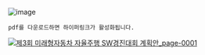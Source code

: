 ![image](https://github.com/SKKUAutoLab/FutureCar_AutoDriving_SW_Competition/assets/98069142/1bde7f64-ae60-4cd0-ad79-4ed3e58c073e)
  
  

```
pdf를 다운로드하면 하이퍼링크가 활성화됩니다.
```

[![제3회 미래형자동차 자율주행 SW경진대회 계획안_page-0001](https://github.com/SKKUAutoLab/FutureCar_AutoDriving_SW_Competition/assets/68187536/92c93a95-b879-4a11-8226-240a8aaa61b1)](https://github.com/SKKUAutoLab/FutureCar_AutoDriving_SW_Competition/blob/main/%EA%B5%90%EC%9C%A1%EC%9E%90%EB%A3%8C/%EC%A0%9C3%ED%9A%8C%20%EB%AF%B8%EB%9E%98%ED%98%95%EC%9E%90%EB%8F%99%EC%B0%A8%20%EC%9E%90%EC%9C%A8%EC%A3%BC%ED%96%89%20SW%EA%B2%BD%EC%A7%84%EB%8C%80%ED%9A%8C%20%EA%B3%84%ED%9A%8D%EC%95%88.pdf)
